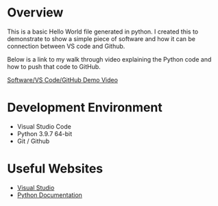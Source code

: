 # Overview

This is a basic Hello World file generated in python. I created this to demonstrate to show a simple piece of software and how it can be connection between VS code and Github. 


Below is a link to my walk through video explaining the Python code and how to push that code to GitHub. 

[Software/VS Code/GitHub Demo Video](https://youtu.be/y3J87o5x_aw)

# Development Environment

* Visual Studio Code
* Python 3.9.7 64-bit
* Git / Github

# Useful Websites


* [Visual Studio](https://code.visualstudio.com/)
* [Python Documentation](https://docs.python.org/3/library/index.html)